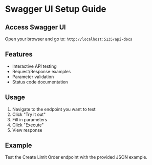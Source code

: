 
# Swagger UI Setup Guide

## Access Swagger UI

Open your browser and go to: `http://localhost:5135/api-docs`

## Features

- Interactive API testing
- Request/Response examples
- Parameter validation
- Status code documentation

## Usage

1. Navigate to the endpoint you want to test
2. Click "Try it out"
3. Fill in parameters
4. Click "Execute"
5. View response

## Example

Test the Create Limit Order endpoint with the provided JSON example.
